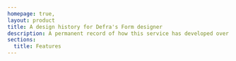 ```yaml
---
homepage: true,
layout: product
title: A design history for Defra's Form designer
description: A permanent record of how this service has developed over time.
sections:
  title: Features
---
```

